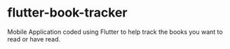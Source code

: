 # flutter-book-tracker
Mobile Application coded using Flutter to help track the books you want to read or have read.
